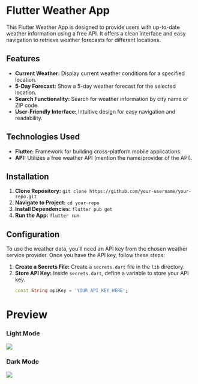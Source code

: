 # Flutter Weather App

This Flutter Weather App is designed to provide users with up-to-date weather information using a free API. It offers a clean interface and easy navigation to retrieve weather forecasts for different locations.

## Features

- **Current Weather:** Display current weather conditions for a specified location.
- **5-Day Forecast:** Show a 5-day weather forecast for the selected location.
- **Search Functionality:** Search for weather information by city name or ZIP code.
- **User-Friendly Interface:** Intuitive design for easy navigation and readability.

## Technologies Used

- **Flutter:** Framework for building cross-platform mobile applications.
- **API:** Utilizes a free weather API (mention the name/provider of the API).

## Installation

1. **Clone Repository:** `git clone https://github.com/your-username/your-repo.git`
2. **Navigate to Project:** `cd your-repo`
3. **Install Dependencies:** `flutter pub get`
4. **Run the App:** `flutter run`

## Configuration

To use the weather data, you'll need an API key from the chosen weather service provider. Once you have the API key, follow these steps:

1. **Create a Secrets File:** Create a `secrets.dart` file in the `lib` directory.
2. **Store API Key:** Inside `secrets.dart`, define a variable to store your API key.
   ```dart
   const String apiKey = 'YOUR_API_KEY_HERE';

# Preview 
### Light Mode
![](./light_theme.png)

### Dark Mode
![](./dark_theme.png)
